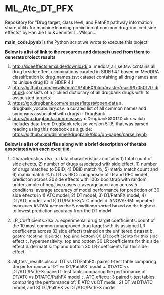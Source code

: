 # ML_Atc_DT_PFX
Repository for "Drug target, class level, and PathFX pathway information share utility for machine learning prediction of common drug-induced side effects" by Han Jie Liu & Jennifer L. Wilson...


**main_code.ipynb** is the Python script we wrote to execute this project

**Below is a list of link to the resources and datasets used from them to generate project results**
1. http://sideeffects.embl.de/download/
   a. meddra_all_se.tsv: contains all drug to side effect combinations curated in SIDER 4.1 based on MedDRA classification
   b. drug_names.tsv: dataset containing all drug names and its unique drug ID in SIDER 4.1
2. https://github.com/jenwilson521/PathFX/blob/master/rscs/Pfx050120_dint.pkl: consists of a pickled dictionary of all drugbank drugs with its associated targets
3. https://go.drugbank.com/releases/latest#open-data
   a. drugbank_vocabulary.csv: a curated list of all common names and synonyms associated with drugs in DrugBank
4. https://go.drugbank.com/releases
   a. Drugbank050120.xlsx which includes data from DrugBank release version 5.1.6, that was parsed reading using this notebook as a guide: https://github.com/dhimmel/drugbank/blob/gh-pages/parse.ipynb


**Below is a list of excel files along with a brief description of the tabs associated with each excel file**
1.	Characteristics.xlsx:
  a.	data characteristics: contains 1) total count of side effects, 2) number of drugs associated with side effect, 3) number of drugs matched to DBID, 4) DBID match %, 5) matrix match count and 6) matrix match %
  b.	LR vs RFC: comparison of LR and RFC model prediction across 30 side effects with 100x bootstrap with random undersample of negative cases
  c.	average accuracy across 5 conditions: average accuracy of model performance for prediction of 30 side effects in 1) ATC model, 2) DT model, 3) DT/PathFX model, 4) DT/ATC model, and 5) DT/PathFX/ATC model
  d.	ANOVA-RM: repeated measures ANOVA across the 5 conditions sorted based on the highest to lowest prediction accuracy from the DT model

2.	LR_Coefficients.xlsx:
  a.	experimental drug target coefficients: count of the 10 most common unapproved drug target with its assigned LR coefficients across 30 side effects trained on the unfiltered dataset
  b.	gastrointestinal disorder: top and bottom 30 LR coefficients for this side effect
  c.	hypersensitivity: top and bottom 30 LR coefficients for this side effect
  d.	dermatitis: top and bottom 30 LR coefficients for this side effect

3.	all_ttest_results.xlsx:
  a.	DT vs DT/PathFX: paired t-test table comparing the performance of DT vs DT/PathFX model
  b.	DT/ATC vs DT/ATC/PathFX: paired t-test table comparing the performance of DT/ATC vs DT/ATC/PathFX model
  c.	ATC effects: 3 paired t-test tables comparing the performance of: 1) ATC vs DT model, 2) DT vs DT/ATC model, and 3) DT/PathFX vs DT/ATC/PathFX model



